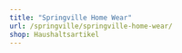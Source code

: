 ```yaml
---
title: "Springville Home Wear"
url: /springville/springville-home-wear/
shop: Haushaltsartikel
---
```

